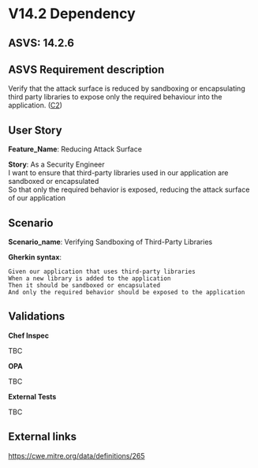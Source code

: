 # V14.2 Dependency

## ASVS: 14.2.6

## ASVS Requirement description

Verify that the attack surface is reduced by sandboxing or
encapsulating third party libraries to expose only the required
behaviour into the application.
([C2](https://owasp.org/www-project-proactive-controls/#div-numbering))

## User Story

**Feature_Name**: Reducing Attack Surface

**Story**:
As a Security Engineer\
I want to ensure that third-party libraries used in our application are sandboxed or encapsulated\
So that only the required behavior is exposed, reducing the attack surface of our application

## Scenario

**Scenario_name**: Verifying Sandboxing of Third-Party Libraries

**Gherkin syntax**:

```gherkin
Given our application that uses third-party libraries
When a new library is added to the application
Then it should be sandboxed or encapsulated
And only the required behavior should be exposed to the application
```

## Validations

**Chef Inspec**

TBC

**OPA**

TBC

**External Tests**

TBC

## External links

<https://cwe.mitre.org/data/definitions/265>
